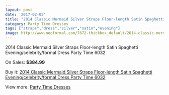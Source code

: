 ```yaml
---
layout: post
date: '2017-02-05'
title: "2014 Classic Mermaid Silver Straps Floor-length Satin Spaghetti Evening/celebrity/formal Dress Party Time 6032"
category: Party Time Dresses
tags: ["straps","dress","silver","satin","evening"]
image: http://www.neoformal.com/7672-thickbox_default/2014-classic-mermaid-silver-straps-floor-length-satin-spaghetti-evening-celebrity-formal-dress-party-time-6032.jpg
---
```

2014 Classic Mermaid Silver Straps Floor-length Satin Spaghetti Evening/celebrity/formal Dress Party Time 6032

On Sales: **$384.99**
<a href="https://www.neoformal.com/en/party-time-dresses/2718-2014-classic-mermaid-silver-straps-floor-length-satin-spaghetti-evening-celebrity-formal-dress-party-time-6032.html"><amp-img layout="responsive" width="600" height="600" src="//www.neoformal.com/7672-thickbox_default/2014-classic-mermaid-silver-straps-floor-length-satin-spaghetti-evening-celebrity-formal-dress-party-time-6032.jpg" alt="2014 Classic Mermaid Silver Straps Floor-length Satin Spaghetti Evening/celebrity/formal Dress Party Time 6032 0" /></a>
<a href="https://www.neoformal.com/en/party-time-dresses/2718-2014-classic-mermaid-silver-straps-floor-length-satin-spaghetti-evening-celebrity-formal-dress-party-time-6032.html"><amp-img layout="responsive" width="600" height="600" src="//www.neoformal.com/7673-thickbox_default/2014-classic-mermaid-silver-straps-floor-length-satin-spaghetti-evening-celebrity-formal-dress-party-time-6032.jpg" alt="2014 Classic Mermaid Silver Straps Floor-length Satin Spaghetti Evening/celebrity/formal Dress Party Time 6032 1" /></a>
<a href="https://www.neoformal.com/en/party-time-dresses/2718-2014-classic-mermaid-silver-straps-floor-length-satin-spaghetti-evening-celebrity-formal-dress-party-time-6032.html"><amp-img layout="responsive" width="600" height="600" src="//www.neoformal.com/7674-thickbox_default/2014-classic-mermaid-silver-straps-floor-length-satin-spaghetti-evening-celebrity-formal-dress-party-time-6032.jpg" alt="2014 Classic Mermaid Silver Straps Floor-length Satin Spaghetti Evening/celebrity/formal Dress Party Time 6032 2" /></a>

Buy it: [2014 Classic Mermaid Silver Straps Floor-length Satin Spaghetti Evening/celebrity/formal Dress Party Time 6032](https://www.neoformal.com/en/party-time-dresses/2718-2014-classic-mermaid-silver-straps-floor-length-satin-spaghetti-evening-celebrity-formal-dress-party-time-6032.html "2014 Classic Mermaid Silver Straps Floor-length Satin Spaghetti Evening/celebrity/formal Dress Party Time 6032")

View more: [Party Time Dresses](https://www.neoformal.com/en/25-party-time-dresses "Party Time Dresses")